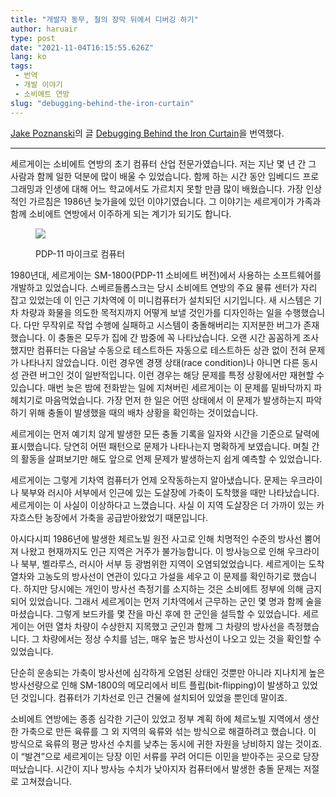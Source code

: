 ```yaml
---
title: "개발자 동무, 철의 장막 뒤에서 디버깅 하기"
author: haruair
type: post
date: "2021-11-04T16:15:55.626Z"
lang: ko
tags:
 - 번역
 - 개발 이야기
 - 소비에트 연방
slug: "debugging-behind-the-iron-curtain"
---
```


[Jake Poznanski](https://www.jakepoz.com/)의 글 [Debugging Behind the Iron Curtain](https://www.jakepoz.com/debugging-behind-the-iron-curtain/)을 번역했다.

---

세르게이는 소비에트 연방의 초기 컴퓨터 산업 전문가였습니다. 저는 지난 몇 년 간 그 사람과 함께 일한 덕분에 많이 배울 수 있었습니다. 함께 하는 시간 동안 임베디드 프로그래밍과 인생에 대해 어느 학교에서도 가르치지 못할 만큼 많이 배웠습니다. 가장 인상적인 가르침은 1986년 늦가을에 있던 이야기였습니다. 그 이야기는 세르게이가 가족과 함께 소비에트 연방에서 이주하게 되는 계기가 되기도 합니다. 

<figure>

![](https://www.olddec.nl/Thanks-41-Years/pdp11-20.jpg)

<figcaption>PDP-11 마이크로 컴퓨터</figcaption>
</figure>

1980년대, 세르게이는 SM-1800(PDP-11 소비에트 버전)에서 사용하는 소프트웨어를 개발하고 있었습니다. 스베르들롭스크는 당시 소비에트 연방의 주요 물류 센터가 자리 잡고 있었는데 이 인근 기차역에 이 미니컴퓨터가 설치되던 시기입니다. 새 시스템은 기차 차량과 화물을 의도한 목적지까지 어떻게 보낼 것인가를 디자인하는 일을 수행했습니다. 다만 무작위로 작업 수행에 실패하고 시스템이 충돌해버리는 지저분한 버그가 존재했습니다. 이 충돌은 모두가 집에 간 밤중에 꼭 나타났습니다. 오랜 시간 꼼꼼하게 조사했지만 컴퓨터는 다음날 수동으로 테스트하든 자동으로 테스트하든 상관 없이 전혀 문제가 나타나지 않았습니다. 이런 경우엔 경쟁 상태(race condition)나 아니면 다른 동시성 관련 버그인 것이 일반적입니다. 이런 경우는 해당 문제를 특정 상황에서만 재현할 수 있습니다. 매번 늦은 밤에 전화받는 일에 지쳐버린 세르게이는 이 문제를 밑바닥까지 파헤치기로 마음먹었습니다. 가장 먼저 한 일은 어떤 상태에서 이 문제가 발생하는지 파악하기 위해 충돌이 발생했을 때의 배차 상황을 확인하는 것이었습니다.

세르게이는 먼저 예기치 않게 발생한 모든 충돌 기록을 일자와 시간을 기준으로 달력에 표시했습니다. 당연히 어떤 패턴으로 문제가 나타나는지 명확하게 보였습니다. 며칠 간의 활동을 살펴보기만 해도 앞으로 언제 문제가 발생하는지 쉽게 예측할 수 있었습니다.

세르게이는 그렇게 기차역 컴퓨터가 언제 오작동하는지 알아냈습니다. 문제는 우크라이나 북부와 러시아 서부에서 인근에 있는 도살장에 가축이 도착했을 때만 나타났습니다. 세르게이는 이 사실이 이상하다고 느꼈습니다. 사실 이 지역 도살장은 더 가까이 있는 카자흐스탄 농장에서 가축을 공급받아왔었기 때문입니다. 

아시다시피 1986년에 발생한 체르노빌 원전 사고로 인해 치명적인 수준의 방사선 뿜어져 나왔고 현재까지도 인근 지역은 거주가 불가능합니다. 이 방사능으로 인해 우크라이나 북부, 벨라루스, 러시아 서부 등 광범위한 지역이 오염되었었습니다. 세르게이는 도착 열차와 고농도의 방사선이 연관이 있다고 가설을 세우고 이 문제를 확인하기로 했습니다. 하지만 당시에는 개인이 방사선 측정기를 소지하는 것은 소비에트 정부에 의해 금지되어 있었습니다. 그래서 세르게이는 먼저 기차역에서 근무하는 군인 몇 명과 함께 술을 마셨습니다. 그렇게 보드카를 몇 잔을 마신 후에 한 군인을 설득할 수 있었습니다. 세르게이는 어떤 열차 차량이 수상한지 지목했고 군인과 함께 그 차량의 방사선을 측정했습니다. 그 차량에서는 정상 수치를 넘는, 매우 높은 방사선이 나오고 있는 것을 확인할 수 있었습니다.

단순히 운송되는 가축이 방사선에 심각하게 오염된 상태인 것뿐만 아니라 지나치게 높은 방사선량으로 인해 SM-1800의 메모리에서 비트 플립(bit-flipping)이 발생하고 있었던 것입니다. 컴퓨터가 기차선로 인근 건물에 설치되어 있었을 뿐인데 말이죠.

소비에트 연방에는 종종 심각한 기근이 있었고 정부 계획 하에 체르노빌 지역에서 생산한 가축으로 만든 육류를 그 외 지역의 육류와 섞는 방식으로 해결하려고 했습니다. 이 방식으로 육류의 평균 방사선 수치를 낮추는 동시에 귀한 자원을 낭비하지 않는 것이죠. 이 “발견”으로 세르게이는 당장 이민 서류를 꾸려 어디든 이민을 받아주는 곳으로 당장 떠났습니다. 시간이 지나 방사능 수치가 낮아지자 컴퓨터에서 발생한 충돌 문제는 저절로 고쳐졌습니다.
